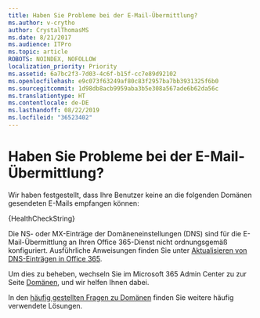 ```yaml
---
title: Haben Sie Probleme bei der E-Mail-Übermittlung?
ms.author: v-crytho
author: CrystalThomasMS
ms.date: 8/21/2017
ms.audience: ITPro
ms.topic: article
ROBOTS: NOINDEX, NOFOLLOW
localization_priority: Priority
ms.assetid: 6a7bc2f3-7d03-4c6f-b15f-cc7e89d92102
ms.openlocfilehash: e9c073f63249af80c83f2957ba7bb3931325f6b0
ms.sourcegitcommit: 1d98db8acb9959aba3b5e308a567ade6b62da56c
ms.translationtype: HT
ms.contentlocale: de-DE
ms.lasthandoff: 08/22/2019
ms.locfileid: "36523402"
---
```

# <a name="having-email-delivery-issues"></a>Haben Sie Probleme bei der E-Mail-Übermittlung?

Wir haben festgestellt, dass Ihre Benutzer keine an die folgenden Domänen gesendeten E-Mails empfangen können:
  
{HealthCheckString}
  
Die NS- oder MX-Einträge der Domäneneinstellungen (DNS) sind für die E-Mail-Übermittlung an Ihren Office 365-Dienst nicht ordnungsgemäß konfiguriert. Ausführliche Anweisungen finden Sie unter [Aktualisieren von DNS-Einträgen in Office 365](https://support.office.com/article/Create-DNS-records-for-Office-365-when-you-manage-your-DNS-records-B0F3FDCA-8A80-4E8E-9EF3-61E8A2A9AB23.aspx). 
  
Um dies zu beheben, wechseln Sie im Microsoft 365 Admin Center zu zur Seite [Domänen](https://admin.microsoft.com/adminportal/home#/Domains), und wir helfen Ihnen dabei. 
  
In den [häufig gestellten Fragen zu Domänen](https://support.office.com/article/7b7b075d-79f9-4e37-8a9e-fb60c1d95166.aspx) finden Sie weitere häufig verwendete Lösungen. 
  

